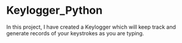 # Keylogger_Python
In this project, I have created a Keylogger which will keep track and generate records of your keystrokes as you are typing.
